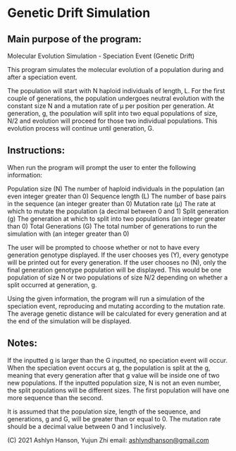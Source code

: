 # Genetic Drift Simulation

## Main purpose of the program:
Molecular Evolution Simulation - Speciation Event (Genetic Drift)

 This program simulates the molecular evolution of a population during and after a speciation event. 

The population will start with N haploid individuals of length, L. For the first couple of generations, 
the population undergoes neutral evolution with the constant size N and a mutation rate of μ per position 
per generation. At generation, g, the population will split into two equal populations of size, N/2 and evolution 
will proceed for those two individual populations. This evolution process will continue until generation, G.

## Instructions:
When run the program will prompt the user to enter the following information:

   Population size (N)      The number of haploid individuals in the population (an even integer greater than 0)
   Sequence length (L)      The number of base pairs in the sequence (an integer greater than 0)
   Mutation rate (μ)        The rate at which to mutate the population (a decimal between 0 and 1)
   Split generation (g)     The generation at which to split into two populations (an integer greater than 0)
   Total Generations (G)    The total number of generations to run the simulation with (an integer greater than 0)

 The user will be prompted to choose whether or not to have every generation genotype displayed. If the user 
 chooses yes (Y), every genotype will be printed out for every generation. If the user chooses no (N), only the
 final generation genotype population will be displayed. This would be one population of size N or two populations
 of size N/2 depending on whether a split occurred at generation, g.

 Using the given information, the program will run a simulation of the speciation event, reproducing and mutating
 according to the mutation rate. The average genetic distance will be calculated for every generation and at the 
 end of the simulation will be displayed.

## Notes:
 If the inputted g is larger than the G inputted, no speciation event will occur. When the speciation event occurs 
 at g, the population is split at the g, meaning that every generation after that g value will be inside one of 
 two new populations. If the inputted population size, N is not an even number, the split populations will be 
 different sizes. The first population will have one more sequence than the second.
 
 It is assumed that the population size, length of the sequence, and generations, g and G, will be greater 
 than or equal to 0. The mutation rate should be a decimal value between 0 and 1 inclusively.

 (C) 2021 Ashlyn Hanson, Yujun Zhi
 email: ashlyndhanson@gmail.com
